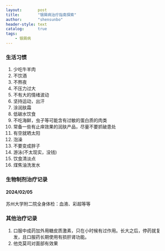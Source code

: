 ```yaml
---
layout:       post
title:        "银屑病治疗指南探索"
author:       "shensunbo"
header-style: text
catalog:      true
tags:
    - 银屑病
---
```

### 生活习惯
1. 少吃牛羊肉 
2. 不饮酒 
3. 不熬夜 
4. 不压力过大 
5. 不有大的情绪波动 
6. 坚持运动，出汗
7. 涂润肤霜 
8. 低碳水饮食 
9. 不吃海鲜，虫子等可能含有过敏的蛋白质的肉类 
10. 常备一些有止痒效果的润肤产品，尽量不要抓破患处 
11. 有空就晒太阳 
12. 泡澡 
13. 不要变成胖子 
14. 游泳(不太现实，没钱)
15. 饮食清淡点 
16. 煤焦油洗发水
### 生物制剂治疗记录
#### 2024/02/05
苏州大学附二院全身体检：血液、彩超等等

### 其他治疗记录 
1. 口服中成药加外用糖皮质激素，只在小时候有过作用。长大之后，停药就复发，且口服药长期使用有损肝肾功能。
2. 他克莫司对面部有效果 
